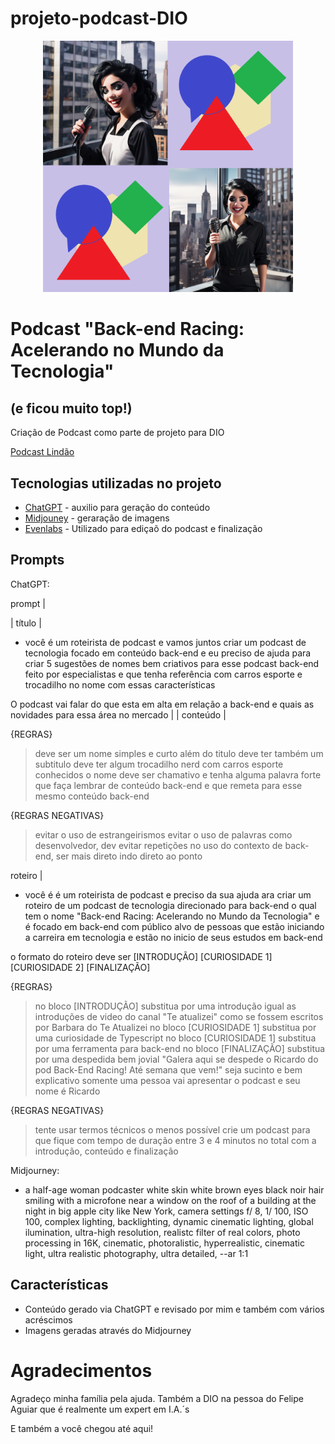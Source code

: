 # projeto-podcast-DIO
<p align="center">
  <img 
    src="assets/capa.png"
    width="400"  
  />
</p>

# Podcast "Back-end Racing: Acelerando no Mundo da Tecnologia"
## (e ficou muito top!)


Criação de Podcast como parte de projeto para DIO

<a href="https://github.com/rickzferry/projeto-podcast-DIO/blob/main/output/Podcast%20Back-end%20Racing%20Acelerando%20no%20Mundo%20da%20Tecnologia.mp3" title="Podcast"> Podcast Lindão</a>

##  Tecnologias utilizadas no projeto

- [ChatGPT](https://chat.openai.com/) - auxilio para geração do conteúdo
- [Midjouney](https://www.midjourney.com/) - geraração de imagens
- [Evenlabs](https://elevenlabs.io/) - Utilizado para ediçaõ do podcast e finalização 

## Prompts

ChatGPT:

prompt                                                                                                                                                                                                                                                                         |

|  título  |

- você é um roteirista de podcast e vamos juntos criar um podcast de tecnologia focado em conteúdo back-end e eu preciso de ajuda para criar 5 sugestões de nomes bem criativos para esse podcast back-end feito por especialistas e que tenha referência com carros esporte e trocadilho no nome com essas características 

O podcast vai falar do que esta em alta em relação a back-end e quais as novidades para essa área no mercado                                                                                                                                                                                                  |
| conteúdo |

{REGRAS}

> deve ser um nome simples e curto
> além do titulo deve ter também um subtitulo
> deve ter algum trocadilho nerd com carros esporte conhecidos
> o nome deve ser chamativo e tenha alguma palavra forte que faça lembrar de conteúdo back-end e que remeta para esse mesmo conteúdo back-end

{REGRAS NEGATIVAS}

> evitar o uso de estrangeirismos
> evitar o uso de palavras como desenvolvedor, dev
> evitar repetições no uso do contexto de back-end, ser mais direto indo direto ao ponto

roteiro                                                                                                                                                                                                                                                                       |
- você é é um roteirista de podcast e preciso da sua ajuda ara criar um roteiro de um podcast de tecnologia direcionado para back-end o qual tem o nome "Back-end Racing: Acelerando no Mundo da Tecnologia" e é focado em back-end com público alvo de pessoas que estão iniciando a carreira em tecnologia e estão no inicio de seus estudos em back-end

o formato do roteiro deve ser
[INTRODUÇÃO]
[CURIOSIDADE 1]
[CURIOSIDADE 2]
[FINALIZAÇÃO]

{REGRAS}
> no bloco [INTRODUÇÃO] substitua por uma introdução igual as introduções de video do canal "Te atualizei" como se fossem escritos por Barbara do Te Atualizei
> no bloco [CURIOSIDADE 1] substitua por uma curiosidade de Typescript
> no bloco [CURIOSIDADE 1] substitua por uma ferramenta para back-end
> no bloco [FINALIZAÇÃO] substitua por uma despedida bem jovial "Galera aqui se despede o Ricardo do pod Back-End Racing! Até semana que vem!"
> seja sucinto e bem explicativo
> somente uma pessoa vai apresentar o podcast e seu nome é Ricardo

{REGRAS NEGATIVAS}

> tente usar termos técnicos o menos possível
> crie um podcast para que fique com tempo de duração entre 3 e 4 minutos no total com a introdução, conteúdo e finalização

Midjourney:

- a half-age woman podcaster white skin white brown eyes black noir hair smiling with a microfone near a window on the roof of a building at the night in big apple city like New York, camera settings f/ 8, 1/ 100, ISO 100, complex lighting, backlighting, dynamic cinematic lighting, global ilumination, ultra-high resolution, realistc filter of real colors, photo processing in 16K, cinematic, photoralistic, hyperrealistic, cinematic light, ultra realistic photography, ultra detailed, --ar 1:1

##  Características

- Conteúdo gerado via ChatGPT e revisado por mim e também com vários acréscimos
- Imagens geradas através do Midjourney

# Agradecimentos

Agradeço minha família pela ajuda. Também a DIO na pessoa do Felipe Aguiar que é realmente um expert em I.A.´s

E também a você chegou até aqui!